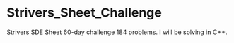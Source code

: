 # Strivers_Sheet_Challenge
Strivers SDE Sheet 60-day challenge 184 problems. I will be solving in C++.
